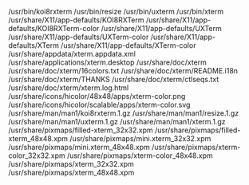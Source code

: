 /usr/bin/koi8rxterm
/usr/bin/resize
/usr/bin/uxterm
/usr/bin/xterm
/usr/share/X11/app-defaults/KOI8RXTerm
/usr/share/X11/app-defaults/KOI8RXTerm-color
/usr/share/X11/app-defaults/UXTerm
/usr/share/X11/app-defaults/UXTerm-color
/usr/share/X11/app-defaults/XTerm
/usr/share/X11/app-defaults/XTerm-color
/usr/share/appdata/xterm.appdata.xml
/usr/share/applications/xterm.desktop
/usr/share/doc/xterm
/usr/share/doc/xterm/16colors.txt
/usr/share/doc/xterm/README.i18n
/usr/share/doc/xterm/THANKS
/usr/share/doc/xterm/ctlseqs.txt
/usr/share/doc/xterm/xterm.log.html
/usr/share/icons/hicolor/48x48/apps/xterm-color.png
/usr/share/icons/hicolor/scalable/apps/xterm-color.svg
/usr/share/man/man1/koi8rxterm.1.gz
/usr/share/man/man1/resize.1.gz
/usr/share/man/man1/uxterm.1.gz
/usr/share/man/man1/xterm.1.gz
/usr/share/pixmaps/filled-xterm_32x32.xpm
/usr/share/pixmaps/filled-xterm_48x48.xpm
/usr/share/pixmaps/mini.xterm_32x32.xpm
/usr/share/pixmaps/mini.xterm_48x48.xpm
/usr/share/pixmaps/xterm-color_32x32.xpm
/usr/share/pixmaps/xterm-color_48x48.xpm
/usr/share/pixmaps/xterm_32x32.xpm
/usr/share/pixmaps/xterm_48x48.xpm
